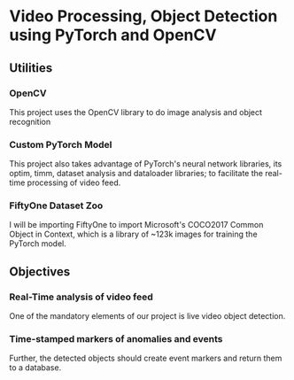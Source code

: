 # Video Processing, Object Detection using PyTorch and OpenCV

## Utilities
### OpenCV
This project uses the OpenCV library to do image analysis and object recognition
### Custom PyTorch Model
This project also takes advantage of PyTorch's neural network libraries, its optim, timm, dataset analysis and dataloader libraries; to facilitate the real-time processing of video feed.
### FiftyOne Dataset Zoo
I will be importing FiftyOne to import Microsoft's COCO2017 Common Object in Context, which is a library of ~123k images for training the PyTorch model.
## Objectives
### Real-Time analysis of video feed
One of the mandatory elements of our project is live video object detection.
### Time-stamped markers of anomalies and events
Further, the detected objects should create event markers and return them to a database.
